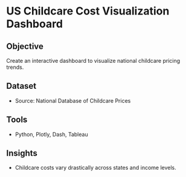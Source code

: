 # US Childcare Cost Visualization Dashboard

## Objective
Create an interactive dashboard to visualize national childcare pricing trends.

## Dataset
- Source: National Database of Childcare Prices

## Tools
- Python, Plotly, Dash, Tableau

## Insights
- Childcare costs vary drastically across states and income levels.
